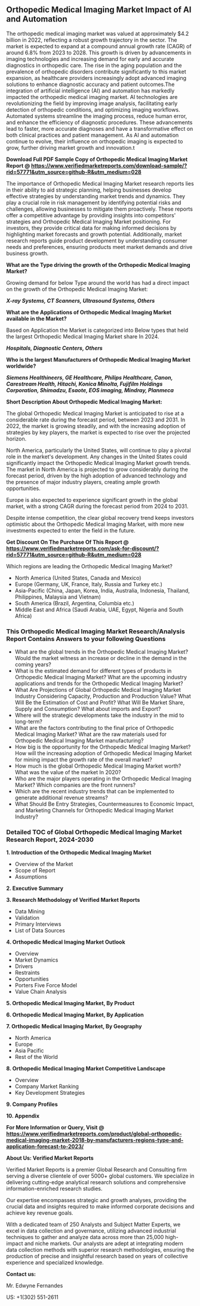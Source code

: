 <h2>Orthopedic Medical Imaging Market Impact of AI and Automation</h2>The orthopedic medical imaging market was valued at approximately $4.2 billion in 2022, reflecting a robust growth trajectory in the sector. The market is expected to expand at a compound annual growth rate (CAGR) of around 6.8% from 2023 to 2028. This growth is driven by advancements in imaging technologies and increasing demand for early and accurate diagnostics in orthopedic care. The rise in the aging population and the prevalence of orthopedic disorders contribute significantly to this market expansion, as healthcare providers increasingly adopt advanced imaging solutions to enhance diagnostic accuracy and patient outcomes.The integration of artificial intelligence (AI) and automation has markedly impacted the orthopedic medical imaging market. AI technologies are revolutionizing the field by improving image analysis, facilitating early detection of orthopedic conditions, and optimizing imaging workflows. Automated systems streamline the imaging process, reduce human error, and enhance the efficiency of diagnostic procedures. These advancements lead to faster, more accurate diagnoses and have a transformative effect on both clinical practices and patient management. As AI and automation continue to evolve, their influence on orthopedic imaging is expected to grow, further driving market growth and innovation.t</p><p id="" class=""><strong>Download Full PDF Sample Copy of Orthopedic Medical Imaging Market Report @ <a href="https://www.verifiedmarketreports.com/download-sample/?rid=57771&utm_source=github-R&utm_medium=028" target="_blank">https://www.verifiedmarketreports.com/download-sample/?rid=57771&utm_source=github-R&utm_medium=028</a></strong></p><p>The importance of&nbsp;Orthopedic Medical Imaging Market research reports lies in their ability to aid strategic planning, helping businesses develop effective strategies by understanding market trends and dynamics. They play a crucial role in risk management by identifying potential risks and challenges, allowing businesses to mitigate them proactively. These reports offer a competitive advantage by providing insights into competitors' strategies and Orthopedic Medical Imaging Market positioning. For investors, they provide critical data for making informed decisions by highlighting market forecasts and growth potential. Additionally, market research reports guide product development by understanding consumer needs and preferences, ensuring products meet market demands and drive business growth.</p><p><strong>What are the&nbsp;Type driving the growth of the Orthopedic Medical Imaging Market?</strong></p><p id="" class="">Growing demand for below Type around the world has had a direct impact on the growth of the Orthopedic Medical Imaging Market:</p><em><strong>X-ray Systems, CT Scanners, Ultrasound Systems, Others</strong></em></p><strong>What are the&nbsp;Applications&nbsp;of Orthopedic Medical Imaging Market available in the Market?</strong></p><p id="" class="">Based on Application the Market is categorized into Below types that held the largest Orthopedic Medical Imaging Market share In 2024.</p><em><strong>Hospitals, Diagnostic Centers, Others</strong></em></p><strong>Who is the largest Manufacturers of Orthopedic Medical Imaging Market worldwide?</strong></p><p><em><strong>Siemens Healthineers, GE Healthcare, Philips Healthcare, Canon, Carestream Health, Hitachi, Konica Minolta, Fujifilm Holdings Corporation, Shimadzu, Esaote, EOS imaging, Mindray, Planmeca</strong></em></p><p id="" class=""><strong>Short Description About Orthopedic Medical Imaging Market:</strong></p><p>The global Orthopedic Medical Imaging Market is anticipated to rise at a considerable rate during the forecast period, between 2023 and 2031. In 2022, the market is growing steadily, and with the increasing adoption of strategies by key players, the market is expected to rise over the projected horizon.</p><p>North America, particularly the United States, will continue to play a pivotal role in the market's development. Any changes in the United States could significantly impact the Orthopedic Medical Imaging Market growth trends. The market in North America is projected to grow considerably during the forecast period, driven by the high adoption of advanced technology and the presence of major industry players, creating ample growth opportunities.</p><p>Europe is also expected to experience significant growth in the global market, with a strong CAGR during the forecast period from 2024 to 2031.</p><p>Despite intense competition, the clear global recovery trend keeps investors optimistic about the Orthopedic Medical Imaging Market, with more new investments expected to enter the field in the future.</p><p id="" class=""><strong>Get Discount On The Purchase Of This Report @ <a href="https://www.verifiedmarketreports.com/ask-for-discount/?rid=57771&utm_source=github-R&utm_medium=028" target="_blank">https://www.verifiedmarketreports.com/ask-for-discount/?rid=57771&utm_source=github-R&utm_medium=028</a></strong></p>Which regions are leading the Orthopedic Medical Imaging Market?</p><ul><li>North America (United States, Canada and Mexico)</li><li>Europe (Germany, UK, France, Italy, Russia and Turkey etc.)</li><li>Asia-Pacific (China, Japan, Korea, India, Australia, Indonesia, Thailand, Philippines, Malaysia and Vietnam)</li><li>South America (Brazil, Argentina, Columbia etc.)</li><li>Middle East and Africa (Saudi Arabia, UAE, Egypt, Nigeria and South Africa)</li></ul><h3 id="" class="">This Orthopedic Medical Imaging Market Research/Analysis Report Contains Answers to your following Questions</h3><ul><li>What are the global trends in the Orthopedic Medical Imaging Market? Would the market witness an increase or decline in the demand in the coming years?</li><li>What is the estimated demand for different types of products in Orthopedic Medical Imaging Market? What are the upcoming industry applications and trends for the Orthopedic Medical Imaging Market?</li><li>What Are Projections of Global Orthopedic Medical Imaging Market Industry Considering Capacity, Production and Production Value? What Will Be the Estimation of Cost and Profit? What Will Be Market Share, Supply and Consumption? What about imports and Export?</li><li>Where will the strategic developments take the industry in the mid to long-term?</li><li>What are the factors contributing to the final price of Orthopedic Medical Imaging Market? What are the raw materials used for Orthopedic Medical Imaging Market manufacturing?</li><li>How big is the opportunity for the Orthopedic Medical Imaging Market? How will the increasing adoption of Orthopedic Medical Imaging Market for mining impact the growth rate of the overall market?</li><li>How much is the global Orthopedic Medical Imaging Market worth? What was the value of the market In 2020?</li><li>Who are the major players operating in the Orthopedic Medical Imaging Market? Which companies are the front runners?</li><li>Which are the recent industry trends that can be implemented to generate additional revenue streams?</li><li>What Should Be Entry Strategies, Countermeasures to Economic Impact, and Marketing Channels for Orthopedic Medical Imaging Market Industry?</li></ul><h3 id="" class="">Detailed TOC of Global Orthopedic Medical Imaging Market Research Report, 2024-2030</h3><p id="" class=""><strong>1. Introduction of the Orthopedic Medical Imaging Market</strong></p><ul><li>Overview of the Market</li><li>Scope of Report</li><li>Assumptions</li></ul><p id="" class=""><strong>2. Executive Summary</strong></p><p id="" class=""><strong>3. Research Methodology of Verified Market Reports</strong></p><ul><li>Data Mining</li><li>Validation</li><li>Primary Interviews</li><li>List of Data Sources</li></ul><p id="" class=""><strong>4. Orthopedic Medical Imaging Market Outlook</strong></p><ul><li>Overview</li><li>Market Dynamics</li><li>Drivers</li><li>Restraints</li><li>Opportunities</li><li>Porters Five Force Model</li><li>Value Chain Analysis</li></ul><p id="" class=""><strong>5. Orthopedic Medical Imaging Market, By Product</strong></p><p id="" class=""><strong>6. Orthopedic Medical Imaging Market, By Application</strong></p><p id="" class=""><strong>7. Orthopedic Medical Imaging Market, By Geography</strong></p><ul><li>North America</li><li>Europe</li><li>Asia Pacific</li><li>Rest of the World</li></ul><p id="" class=""><strong>8. Orthopedic Medical Imaging Market Competitive Landscape</strong></p><ul><li>Overview</li><li>Company Market Ranking</li><li>Key Development Strategies</li></ul><p id="" class=""><strong>9. Company Profiles</strong></p><p id="" class=""><strong>10. Appendix</strong></p><p id="" class=""><strong>For More Information or Query, Visit @ <a href="https://www.verifiedmarketreports.com/product/global-orthopedic-medical-imaging-market-2018-by-manufacturers-regions-type-and-application-forecast-to-2023/" target="_blank">https://www.verifiedmarketreports.com/product/global-orthopedic-medical-imaging-market-2018-by-manufacturers-regions-type-and-application-forecast-to-2023/</a></strong></p><p id="" class=""><strong>About Us: Verified Market Reports</strong></p><p id="" class="">Verified Market Reports is a premier Global Research and Consulting firm serving a diverse clientele of over 5000+ global customers. We specialize in delivering cutting-edge analytical research solutions and comprehensive information-enriched research studies.</p><p id="" class="">Our expertise encompasses strategic and growth analyses, providing the crucial data and insights required to make informed corporate decisions and achieve key revenue goals.</p><p id="" class="">With a dedicated team of 250 Analysts and Subject Matter Experts, we excel in data collection and governance, utilizing advanced industrial techniques to gather and analyze data across more than 25,000 high-impact and niche markets. Our analysts are adept at integrating modern data collection methods with superior research methodologies, ensuring the production of precise and insightful research based on years of collective experience and specialized knowledge.</p><p id="" class=""><strong>Contact us:</strong></p><p id="" class="">Mr. Edwyne Fernandes</p><p id="" class="">US: +1(302) 551-2611</p>